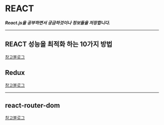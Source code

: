 # REACT

_**React.js을 공부하면서 궁금하것이나 정보들을 저장합니다.**_

---

## REACT 성능을 최적화 하는 10가지 방법

[참고블로그](https://uzihoon.com/post/ef453fd0-ab14-11ea-98ac-61734eebc216)
  
## Redux
   
[참고블로그](https://medium.com/@jsh901220/react%EC%97%90-redux-%EC%A0%81%EC%9A%A9%ED%95%98%EA%B8%B0-a8e6efd745c9)
   
---

## react-router-dom
   
[참고블로그](https://velog.io/@kwonh/React-react-router-dom-%EC%8B%9C%EC%9E%91%ED%95%98%EA%B8%B0)
